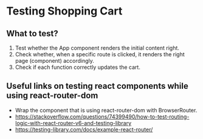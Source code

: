 # Testing Shopping Cart

## What to test?

1. Test whether the App component renders the initial content right.
2. Check whether, when a specific route is clicked, it renders the right page (component) accordingly.
3. Check if each function correctly updates the cart.



## Useful links on testing react components while using react-router-dom
- Wrap the component that is using react-router-dom with BrowserRouter.
- https://stackoverflow.com/questions/74399490/how-to-test-routing-logic-with-react-router-v6-and-testing-library
- https://testing-library.com/docs/example-react-router/